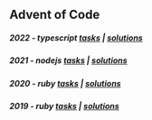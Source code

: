 ## Advent of Code

##### 2022 - typescript [tasks](https://adventofcode.com/2022) | [solutions](https://github.com/dearshrewdwit/adventofcode/tree/main/2022)
##### 2021 - nodejs [tasks](https://adventofcode.com/2021) | [solutions](https://github.com/dearshrewdwit/adventofcode/tree/main/2021)
##### 2020 - ruby [tasks](https://adventofcode.com/2020) | [solutions](https://github.com/dearshrewdwit/adventofcode/tree/main/2020)
##### 2019 - ruby [tasks](https://adventofcode.com/2019) | [solutions](https://github.com/dearshrewdwit/adventofcode/tree/main/2019)
